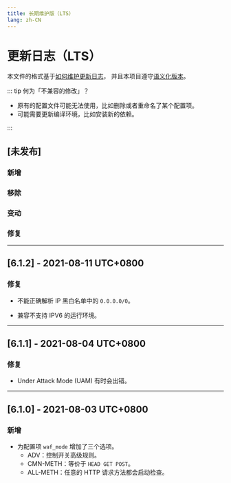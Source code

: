 ```yaml
---
title: 长期维护版（LTS）
lang: zh-CN
---
```


# 更新日志（LTS）

本文件的格式基于[如何维护更新日志](https://keepachangelog.com/zh-CN/1.0.0)，
并且本项目遵守[语义化版本](https://semver.org/lang/zh-CN/spec/v2.0.0.html)。

::: tip 何为「不兼容的修改」？

* 原有的配置文件可能无法使用，比如删除或者重命名了某个配置项。
* 可能需要更新编译环境，比如安装新的依赖。

:::


## [未发布]

### 新增


### 移除


### 变动


### 修复


***

## [6.1.2] - 2021-08-11 UTC+0800

### 修复

* 不能正确解析 IP 黑白名单中的 `0.0.0.0/0`。

* 兼容不支持 IPV6 的运行环境。

***

## [6.1.1] - 2021-08-04 UTC+0800

### 修复

* Under Attack Mode (UAM) 有时会出错。

***

## [6.1.0] - 2021-08-03 UTC+0800

### 新增

* 为配置项 `waf_mode` 增加了三个选项。
    * ADV：控制开关高级规则。
    * CMN-METH：等价于 `HEAD GET POST`。
    * ALL-METH：任意的 HTTP 请求方法都会启动检查。

